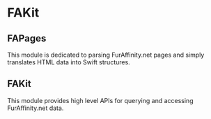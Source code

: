 # FAKit

## FAPages

This module is dedicated to parsing FurAffinity.net pages and simply translates HTML data into Swift structures.

## FAKit

This module provides high level APIs for querying and accessing FurAffinity.net data.

